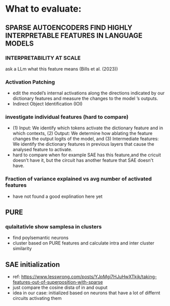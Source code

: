 # What to evaluate:
## SPARSE AUTOENCODERS FIND HIGHLY INTERPRETABLE FEATURES IN LANGUAGE MODELS
### INTERPRETABILITY AT SCALE
ask a LLm what this feature means (Bills et al. (2023))

### Activation Patching
- edit the model’s internal activations along the directions indicated by our dictionary features and measure the changes to the model ’s outputs.
- Indirect Object Identification (IOI)

### investigate individual features (hard to compare)
- (1) Input: We identify which tokens activate the dictionary feature and in which contexts, (2) Output: We determine how ablating the feature changes the output logits of the model, and (3) Intermediate features: We identify the dictionary features in previous layers that cause the analysed feature to activate.
- hard to compare when for example SAE has this feature,and the cricuit doesn't have it, but the circuit has another feature that SAE doesn't have.

### Fraction of variance explained vs avg number of activated features 
- have not found a good explination here yet

## PURE
### qulaitativle show samplesa in clusters
- find poylsemantic neurons
- cluster based on PURE features and calculate intra and inter cluster similarity


## SAE initialization
- ref: https://www.lesswrong.com/posts/YJpMgi7HJuHwXTkjk/taking-features-out-of-superposition-with-sparse
- just compare the cosine dista of in and ouput
- idea in our case: initialized based on neurons that have a lot of differnt circuits activating them